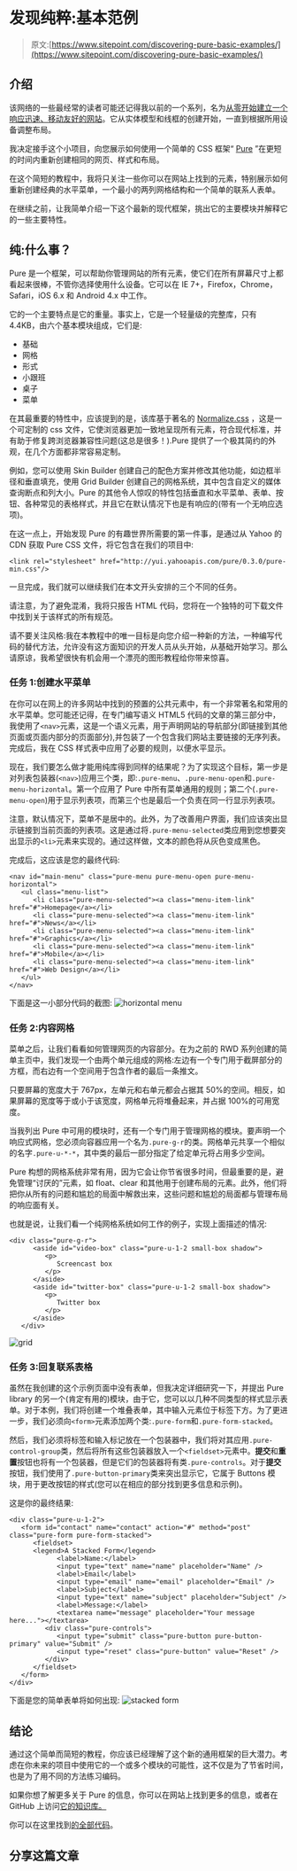 # 发现纯粹:基本范例

> 原文:[https://www.sitepoint.com/discovering-pure-basic-examples/](https://www.sitepoint.com/discovering-pure-basic-examples/)

## 介绍

该网络的一些最经常的读者可能还记得我以前的一个系列，名为[从零开始建立一个响应迅速、移动友好的网站](https://www.sitepoint.com/series/build-a-responsive-mobile-friendly-website-from-scratch/)。它从实体模型和线框的创建开始，一直到根据所用设备调整布局。

我决定接手这个小项目，向您展示如何使用一个简单的 CSS 框架“ [Pure](http://purecss.io/) ”在更短的时间内重新创建相同的网页、样式和布局。

在这个简短的教程中，我将只关注一些你可以在网站上找到的元素，特别展示如何重新创建经典的水平菜单，一个最小的两列网格结构和一个简单的联系人表单。

在继续之前，让我简单介绍一下这个最新的现代框架，挑出它的主要模块并解释它的一些主要特性。

## 纯:什么事？

Pure 是一个框架，可以帮助你管理网站的所有元素，使它们在所有屏幕尺寸上都看起来很棒，不管你选择使用什么设备。它可以在 IE 7+，Firefox，Chrome，Safari，iOS 6.x 和 Android 4.x 中工作。

它的一个主要特点是它的重量。事实上，它是一个轻量级的完整库，只有 4.4KB，由六个基本模块组成，它们是:

*   基础
*   网格
*   形式
*   小跟班
*   桌子
*   菜单

在其最重要的特性中，应该提到的是，该库基于著名的 [Normalize.css](http://necolas.github.io/normalize.css/) ，这是一个可定制的 css 文件，它使浏览器更加一致地呈现所有元素，符合现代标准，并有助于修复跨浏览器兼容性问题(这总是很多！).Pure 提供了一个极其简约的外观，在几个方面都非常容易定制。

例如，您可以使用 Skin Builder 创建自己的配色方案并修改其他功能，如边框半径和垂直填充，使用 Grid Builder 创建自己的网格系统，其中包含自定义的媒体查询断点和列大小。Pure 的其他令人惊叹的特性包括垂直和水平菜单、表单、按钮、各种常见的表格样式，并且它在默认情况下也是有响应的(带有一个无响应选项)。

在这一点上，开始发现 Pure 的有趣世界所需要的第一件事，是通过从 Yahoo 的 CDN 获取 Pure CSS 文件，将它包含在我们的项目中:

```
<link rel="stylesheet" href="http://yui.yahooapis.com/pure/0.3.0/pure-min.css"/>
```

一旦完成，我们就可以继续我们在本文开头安排的三个不同的任务。

请注意，为了避免混淆，我将只报告 HTML 代码，您将在一个独特的可下载文件中找到关于该样式的所有规范。

请不要关注风格:我在本教程中的唯一目标是向您介绍一种新的方法，一种编写代码的替代方法，允许没有这方面知识的开发人员从头开始，从基础开始学习。那么请原谅，我希望很快有机会用一个漂亮的图形教程给你带来惊喜。

### 任务 1:创建水平菜单

在你可以在网上的许多网站中找到的预置的公共元素中，有一个非常著名和常用的水平菜单。您可能还记得，在专门编写语义 HTML5 代码的文章的第三部分中，我使用了`<nav>`元素，这是一个语义元素，用于声明网站的导航部分(即链接到其他页面或页面内部分的页面部分),并包装了一个包含我们网站主要链接的无序列表。完成后，我在 CSS 样式表中应用了必要的规则，以便水平显示。

现在，我们要怎么做才能用纯库得到同样的结果呢？为了实现这个目标，第一步是对列表包装器(`<nav>`)应用三个类，即:`.pure-menu`、`.pure-menu-open`和`.pure-menu-horizontal`。第一个应用了 Pure 中所有菜单通用的规则；第二个(`.pure-menu-open`)用于显示列表项，而第三个也是最后一个负责在同一行显示列表项。

注意，默认情况下，菜单不是居中的。此外，为了改善用户界面，我们应该突出显示链接到当前页面的列表项。这是通过将`.pure-menu-selected`类应用到您想要突出显示的`<li>`元素来实现的。通过这样做，文本的颜色将从灰色变成黑色。

完成后，这应该是您的最终代码:

```
<nav id="main-menu" class="pure-menu pure-menu-open pure-menu-horizontal">
   <ul class="menu-list">
      <li class="pure-menu-selected"><a class="menu-item-link" href="#">Homepage</a></li>
      <li class="pure-menu-selected"><a class="menu-item-link" href="#">News</a></li>
      <li class="pure-menu-selected"><a class="menu-item-link" href="#">Graphics</a></li>
      <li class="pure-menu-selected"><a class="menu-item-link" href="#">Mobile</a></li>
      <li class="pure-menu-selected"><a class="menu-item-link" href="#">Web Design</a></li>
   </ul>
</nav>
```

下面是这一小部分代码的截图:
![horizontal menu](../Images/d68f3f9eaf177043819db0ecb22d67bb.png)

### 任务 2:内容网格

菜单之后，让我们看看如何管理网页的内容部分。在为之前的 RWD 系列创建的简单主页中，我们发现一个由两个单元组成的网格:左边有一个专门用于截屏部分的方框，而右边有一个空间用于包含作者的最后一条推文。

只要屏幕的宽度大于 767px，左单元和右单元都会占据其 50%的空间。相反，如果屏幕的宽度等于或小于该宽度，网格单元将堆叠起来，并占据 100%的可用宽度。

当我列出 Pure 中可用的模块时，还有一个专门用于管理网格的模块。要声明一个响应式网格，您必须向容器应用一个名为`.pure-g-r`的类。网格单元共享一个相似的名字`.pure-u-*-*`，其中类的最后一部分指定了给定单元将占用多少空间。

Pure 构想的网格系统非常有用，因为它会让你节省很多时间，但最重要的是，避免管理“讨厌的”元素，如 float、clear 和其他用于创建布局的元素。此外，他们将把你从所有的问题和尴尬的局面中解救出来，这些问题和尴尬的局面都与管理布局的响应面有关。

也就是说，让我们看一个纯网格系统如何工作的例子，实现上面描述的情况:

```
<div class="pure-g-r">
      <aside id="video-box" class="pure-u-1-2 small-box shadow">
         <p>
            Screencast box
         </p>
      </aside>
      <aside id="twitter-box" class="pure-u-1-2 small-box shadow">
         <p>
            Twitter box
         </p>
      </aside>
   </div>
```

![grid](../Images/aa2cf890253ed73ccaf431694ef96033.png)

### 任务 3:回复联系表格

虽然在我创建的这个示例页面中没有表单，但我决定详细研究一下，并提出 Pure library 的另一个(肯定有用的)模块，由于它，您可以以几种不同类型的样式显示表单。对于本例，我们将创建一个堆叠表单，其中输入元素位于标签下方。为了更进一步，我们必须向`<form>`元素添加两个类:`.pure-form`和`.pure-form-stacked`。

然后，我们必须将标签和输入标记放在一个包装器中，我们将对其应用`.pure-control-group`类，然后将所有这些包装器放入一个`<fieldset>`元素中。**提交**和**重置**按钮也将有一个包装器，但是它们的包装器将有类`.pure-controls`。对于**提交**按钮，我们使用了`.pure-button-primary`类来突出显示它，它属于 Buttons 模块，用于更改按钮的样式(您可以在相应的部分找到更多信息和示例)。

这是你的最终结果:

```
<div class="pure-u-1-2">
   <form id="contact" name="contact" action="#" method="post" class="pure-form pure-form-stacked">
      <fieldset>
      <legend>A Stacked Form</legend>
            <label>Name:</label>
            <input type="text" name="name" placeholder="Name" />
            <label>Email</label>
            <input type="email" name="email" placeholder="Email" />
            <label>Subject</label>
            <input type="text" name="subject" placeholder="Subject" />
            <label>Message:</label>
            <textarea name="message" placeholder="Your message here..."></textarea>
         <div class="pure-controls">
            <input type="submit" class="pure-button pure-button-primary" value="Submit" />
            <input type="reset" class="pure-button" value="Reset" /> 
         </div>
      </fieldset>
   </form>
</div>
```

下面是您的简单表单将如何出现:
![stacked form](../Images/c89f49a14e8f9822ee6ee9a578383d4e.png)

## 结论

通过这个简单而简短的教程，你应该已经理解了这个新的通用框架的巨大潜力。考虑在你未来的项目中使用它的一个或多个模块的可能性，这不仅是为了节省时间，也是为了用不同的方法练习编码。

如果你想了解更多关于 Pure 的信息，你可以在网站上找到更多的信息，或者在 GitHub 上访问[它的知识库。](http://github.com/yui/pure/)

你可以在这里找到[的全部代码](https://uploads.sitepoint.com/wp-content/uploads/2013/10/code.zip)。

## 分享这篇文章